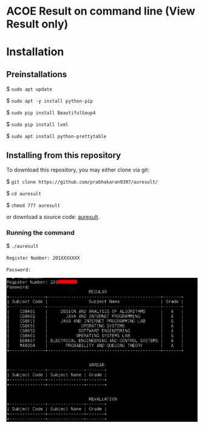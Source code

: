 # ACOE Result on command line (View Result only)

# Installation

## Preinstallations

$ `sudo apt update`

$ `sudo apt -y install python-pip`

$ `sudo pip install BeautifulSoup4`

$ `sudo pip install lxml`

$ `sudo apt install python-prettytable`

## Installing from this repository

To download this repository, you may either clone via git:

$ `git clone https://github.com/prabhakaran9397/auresult/`

$ `cd auresult`

$ `chmod 777 auresult`

or download a source code: [auresult](https://github.com/prabhakaran9397/auresult/archive/master.zip).

### Running the command

$ `./auresult`

`Register Number: 201XXXXXXX`

`Password: `

![Screenshot](./assets/SS.png "Screenshot 1")
